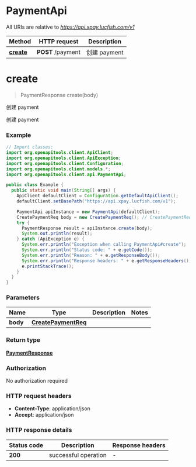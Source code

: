 # PaymentApi

All URIs are relative to *https://api.xpay.lucfish.com/v1*

Method | HTTP request | Description
------------- | ------------- | -------------
[**create**](PaymentApi.md#create) | **POST** /payment | 创建 payment


<a name="create"></a>
# **create**
> PaymentResponse create(body)

创建 payment

创建 payment

### Example
```java
// Import classes:
import org.openapitools.client.ApiClient;
import org.openapitools.client.ApiException;
import org.openapitools.client.Configuration;
import org.openapitools.client.models.*;
import org.openapitools.client.api.PaymentApi;

public class Example {
  public static void main(String[] args) {
    ApiClient defaultClient = Configuration.getDefaultApiClient();
    defaultClient.setBasePath("https://api.xpay.lucfish.com/v1");

    PaymentApi apiInstance = new PaymentApi(defaultClient);
    CreatePaymentReq body = new CreatePaymentReq(); // CreatePaymentReq | 
    try {
      PaymentResponse result = apiInstance.create(body);
      System.out.println(result);
    } catch (ApiException e) {
      System.err.println("Exception when calling PaymentApi#create");
      System.err.println("Status code: " + e.getCode());
      System.err.println("Reason: " + e.getResponseBody());
      System.err.println("Response headers: " + e.getResponseHeaders());
      e.printStackTrace();
    }
  }
}
```

### Parameters

Name | Type | Description  | Notes
------------- | ------------- | ------------- | -------------
 **body** | [**CreatePaymentReq**](CreatePaymentReq.md)|  |

### Return type

[**PaymentResponse**](PaymentResponse.md)

### Authorization

No authorization required

### HTTP request headers

 - **Content-Type**: application/json
 - **Accept**: application/json

### HTTP response details
| Status code | Description | Response headers |
|-------------|-------------|------------------|
**200** | successful operation |  -  |

